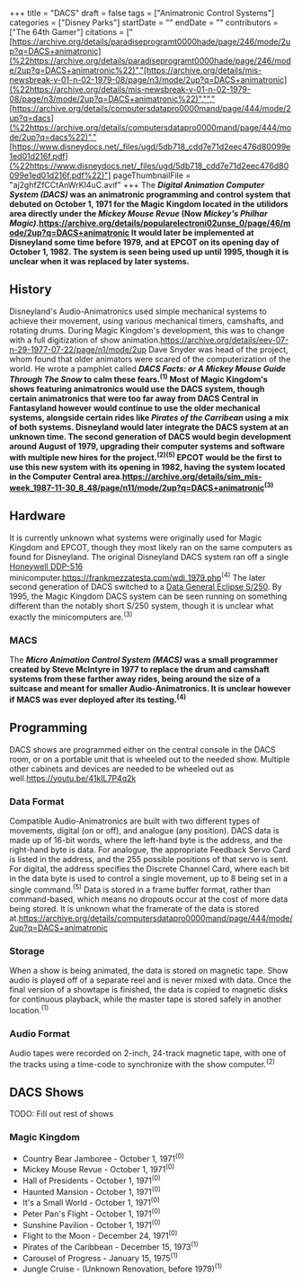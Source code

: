 +++
title = "DACS"
draft = false
tags = ["Animatronic Control Systems"]
categories = ["Disney Parks"]
startDate = ""
endDate = ""
contributors = ["The 64th Gamer"]
citations = ["[https://archive.org/details/paradiseprogramt0000hade/page/246/mode/2up?q=DACS+animatronic](%22https://archive.org/details/paradiseprogramt0000hade/page/246/mode/2up?q=DACS+animatronic%22)","[https://archive.org/details/mis-newsbreak-v-01-n-02-1979-08/page/n3/mode/2up?q=DACS+animatronic](%22https://archive.org/details/mis-newsbreak-v-01-n-02-1979-08/page/n3/mode/2up?q=DACS+animatronic%22)","","[https://archive.org/details/computersdatapro0000mand/page/444/mode/2up?q=dacs](%22https://archive.org/details/computersdatapro0000mand/page/444/mode/2up?q=dacs%22)","[https://www.disneydocs.net/_files/ugd/5db718_cdd7e71d2eec476d80099e1ed01d216f.pdf](%22https://www.disneydocs.net/_files/ugd/5db718_cdd7e71d2eec476d80099e1ed01d216f.pdf%22)"]
pageThumbnailFile = "aj2ghfZfCCtAnWrKI4uC.avif"
+++
The ***Digital Animation Computer System (DACS)* was an animatronic programming and control system that debuted on October 1, 1971 for the Magic Kingdom located in the utilidors area directly under the *Mickey Mouse Revue* (Now *Mickey's Philhar Magic)*.https://archive.org/details/popularelectroni02unse_0/page/46/mode/2up?q=DACS+animatronic
It would later be implemented at Disneyland some time before 1979, and at EPCOT on its opening day of October 1, 1982. The system is seen being used up until 1995, though it is unclear when it was replaced by later systems.**

## History

Disneyland's Audio-Animatronics used simple mechanical systems to achieve their movement, using various mechanical timers, camshafts, and rotating drums. During Magic Kingdom's development, this was to change with a full digitization of show animation.https://archive.org/details/eev-07-n-29-1977-07-22/page/n1/mode/2up Dave Snyder was head of the project, whom found that older animators were scared of the computerization of the world. He wrote a pamphlet called ***DACS Facts: or A Mickey Mouse Guide Through The Snow* to calm these fears.<sup>(1)</sup> Most of Magic Kingdom's shows featuring animatronics would use the DACS system, though certain animatronics that were too far away from DACS Central in Fantasyland however would continue to use the older mechanical systems, alongside certain rides like *Pirates of the Carribean* using a mix of both systems.
Disneyland would later integrate the DACS system at an unknown time. The second generation of DACS would begin development around August of 1979, upgrading their computer systems and software with multiple new hires for the project.<sup>(2)(5)</sup> EPCOT would be the first to use this new system with its opening in 1982, having the system located in the Computer Central area.https://archive.org/details/sim_mis-week_1987-11-30_8_48/page/n11/mode/2up?q=DACS+animatronic<sup>(3)</sup>**

## Hardware

It is currently unknown what systems were originally used for Magic Kingdom and EPCOT, though they most likely ran on the same computers as found for Disneyland.
The original Disneyland DACS system ran off a single [Honeywell DDP-516](https://t-lcarchive.org/honeywell-ddp-516/) minicomputer.https://frankmezzatesta.com/wdi_1979.php<sup>(4)</sup> The later second generation of DACS switched to a [Data General Eclipse S/250](https://cdn.macrosport.com/books/dtdf/ch12/dtdf_ch12p22.jpg).
By 1995, the Magic Kingdom DACS system can be seen running on something different than the notably short S/250 system, though it is unclear what exactly the minicomputers are.<sup>(3)</sup>

### MACS

The ***Micro Animation Control System (MACS)* was a small programmer created by Steve McIntyre in 1977 to replace the drum and camshaft systems from these farther away rides, being around the size of a suitcase and meant for smaller Audio-Animatronics. It is unclear however if MACS was ever deployed after its testing.<sup>(4)</sup>**

## Programming

DACS shows are programmed either on the central console in the DACS room, or on a portable unit that is wheeled out to the needed show. Multiple other cabinets and devices are needed to be wheeled out as well.https://youtu.be/41kIL7P4q2k

### Data Format

Compatible Audio-Animatronics are built with two different types of movements, digital (on or off), and analogue (any position). DACS data is made up of 16-bit words, where the left-hand byte is the address, and the right-hand byte is data. For analogue, the appropriate Feedback Servo Card is listed in the address, and the 255 possible positions of that servo is sent. For digital, the address specifies the Discrete Channel Card, where each bit in the data byte is used to control a single movement, up to 8 being set in a single command.<sup>(5)</sup>
Data is stored in a frame buffer format, rather than command-based, which means no dropouts occur at the cost of more data being stored. It is unknown what the framerate of the data is stored at.https://archive.org/details/computersdatapro0000mand/page/444/mode/2up?q=DACS+animatronic

### Storage

When a show is being animated, the data is stored on magnetic tape. Show audio is played off of a separate reel and is never mixed with data. Once the final version of a showtape is finished, the data is copied to magnetic disks for continuous playback, while the master tape is stored safely in another location.<sup>(1)</sup>

### Audio Format

Audio tapes were recorded on 2-inch, 24-track magnetic tape, with one of the tracks using a time-code to synchronize with the show computer.<sup>(2)</sup>

## DACS Shows

TODO: Fill out rest of shows

### Magic Kingdom

- Country Bear Jamboree - October 1, 1971<sup>(0)</sup>
- Mickey Mouse Revue - October 1, 1971<sup>(0)</sup>
- Hall of Presidents - October 1, 1971<sup>(0)</sup>
- Haunted Mansion - October 1, 1971<sup>(0)</sup>
- It's a Small World - October 1, 1971<sup>(0)</sup>
- Peter Pan's Flight - October 1, 1971<sup>(0)</sup>
- Sunshine Pavilion - October 1, 1971<sup>(0)</sup>
- Flight to the Moon - December 24, 1971<sup>(0)</sup>
- Pirates of the Caribbean - December 15, 1973<sup>(1)</sup>
- Carousel of Progress - January 15, 1975<sup>(1)</sup>
- Jungle Cruise - (Unknown Renovation, before 1979)<sup>(1)</sup>
